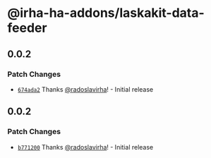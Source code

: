 # @irha-ha-addons/laskakit-data-feeder

## 0.0.2

### Patch Changes

- [`674ada2`](https://github.com/radoslavirha/ha-addons/commit/674ada2fec9f9f4e3fe5b4fc89355cbe29286f8f) Thanks [@radoslavirha](https://github.com/radoslavirha)! - Initial release

## 0.0.2

### Patch Changes

- [`b771200`](https://github.com/radoslavirha/ha-addons/commit/b771200f366bfdcdddabd85830bb43af71667354) Thanks [@radoslavirha](https://github.com/radoslavirha)! - Initial release
